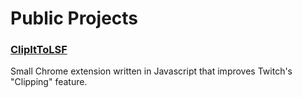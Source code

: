 # Public Projects
### [ClipItToLSF](https://github.com/Slum21X/ClipItToLSF)
Small Chrome extension written in Javascript that improves Twitch's "Clipping" feature.
